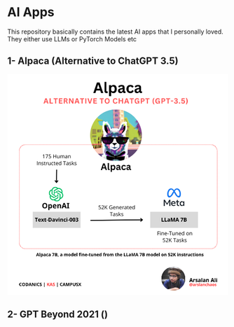 # AI Apps
This repository basically contains the latest AI apps that I personally loved. They either use LLMs or PyTorch Models etc

## 1- Alpaca (Alternative to ChatGPT 3.5)
![alpaca](https://github.com/ArslanKAS/AI_Apps/blob/main/Alpaca.png)

## 2- GPT Beyond 2021 ()
